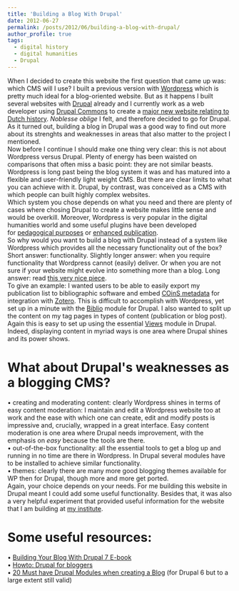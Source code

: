 ```yaml
---
title: 'Building a Blog With Drupal'
date: 2012-06-27
permalink: /posts/2012/06/building-a-blog-with-drupal/
author_profile: true
tags:
  - digital history
  - digital humanities
  - Drupal
---
```



When I decided to create this website the first question that came up was\: which CMS will I use? I built a previous version with [Wordpress](https://web.archive.org/web/20231022071003/http://wordpress.org/) which is pretty much ideal for a blog-oriented website. But as it happens I built several websites with [Drupal](https://web.archive.org/web/20231022071003/http://drupal.org/) already and I currently work as a web developer using [Drupal Commons](https://web.archive.org/web/20231022071003/http://drupal.org/project/commons) to create a [major new website relating to Dutch history](https://web.archive.org/web/20231022071003/http://thesurfaceappearanceofthings.com/blog/17-05-2012/building-online-community-historians-netherlands). _Noblesse oblige_ I felt, and therefore decided to go for Drupal. As it turned out, building a blog in Drupal was a good way to find out more about its strenghts and weaknesses in areas that also matter to the project I mentioned.   
Now before I continue I should make one thing very clear\: this is not about Wordpress versus Drupal. Plenty of energy has been waisted on comparisons that often miss a basic point\: they are not similar beasts. Wordpress is long past being the blog system it was and has matured into a flexible and user-friendly light weight CMS. But there are clear limits to what you can achieve with it. Drupal, by contrast, was conceived as a CMS with which people can built highly complex websites.  
Which system you chose depends on what you need and there are plenty of cases where chosing Drupal to create a website makes little sense and would be overkill. Moreover, Wordpress is very popular in the digital humanities world and some useful plugins have been developed for [pedagogical purposes](https://web.archive.org/web/20231022071003/http://chnm.gmu.edu/scholarpress/) or [enhanced publication](https://web.archive.org/web/20231022071003/http://digital-scholarship.ehumanities.nl/epubs/augmenting-wordpress-for-enhanced-publication/).   
So why would you want to build a blog with Drupal instead of a system like Wordpress which provides all the necessary functionality out of the box? Short answer\: functionality. Slightly longer answer\: when you require functionality that Wordpress cannot \(easily\) deliver. Or when you are not sure if your website might evolve into something more than a blog. Long answer\: read [this very nice piece](https://web.archive.org/web/20231022071003/http://www.onyxbits.de/content/howto-build-single-user-blog-drupal).  
To give an example\: I wanted users to be able to easily export my publication list to bibliographic software and embed [COinS metadata](https://web.archive.org/web/20231022071003/http://en.wikipedia.org/wiki/COinS) for integration with [Zotero](https://web.archive.org/web/20231022071003/http://en.wikipedia.org/wiki/COinS). This is difficult to accomplish with Wordpress, yet set up in a minute with the [Biblio](https://web.archive.org/web/20231022071003/http://drupal.org/project/biblio) module for Drupal. I also wanted to split up the content on my tag pages in types of content \(publication or blog post\). Again this is easy to set up using the essential [Views](https://web.archive.org/web/20231022071003/http://www.onyxbits.de/content/howto-build-single-user-blog-drupal) module in Drupal. Indeed, displaying content in myriad ways is one area where Drupal shines and its power shows.    
# What about Drupal's weaknesses as a blogging CMS?  
•	creating and moderating content\: clearly Wordpress shines in terms of easy content moderation\: I maintain and edit a Wordpress website too at work and the ease with which one can create, edit and modify posts is impressive and, crucially, wrapped in a great interface. Easy content moderation is one area where Drupal needs improvement, with the emphasis on _easy_ because the tools are there.  
•	out-of-the-box functionality\: all the essential tools to get a blog up and running in no time are there in Wordpress. In Drupal several modules have to be installed to achieve similar functionality.  
•	themes\: clearly there are many more good blogging themes available for WP then for Drupal, though more and more get ported.  
Again, your choice depends on your needs. For me building this website in Drupal meant I could add some useful functionality. Besides that, it was also a very helpful experiment that provided useful information for the website that I am building at [my institute](https://web.archive.org/web/20231022071003/http://www.huygens.knaw.nl/).    
# Some useful resources\:   
•	[Building Your Blog With Drupal 7 E-book](https://web.archive.org/web/20231022071003/http://learnbythedrop.com/drop/182)  
•	[Howto\: Drupal for bloggers](https://web.archive.org/web/20231022071003/http://www.onyxbits.de/content/howto-build-single-user-blog-drupal)  
•	[20 Must have Drupal Modules when creating a Blog](https://web.archive.org/web/20231022071003/http://mydrupal.com/20_must_have_drupal_modules_when_creating_a_blog) \(for Drupal 6 but to a large extent still valid\)  
